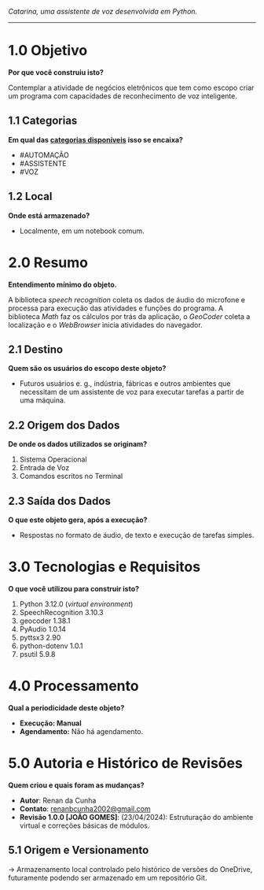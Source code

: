 
*Catarina, uma assistente de voz desenvolvida em Python.*

---

# 1.0 Objetivo

**Por que você construiu isto?**

Contemplar a atividade de negócios eletrônicos que tem como escopo criar um programa com capacidades de reconhecimento de voz inteligente.

## 1.1 Categorias

**Em qual das [categorias disponíveis](#) isso se encaixa?**

- #AUTOMAÇÃO
- #ASSISTENTE
- #VOZ

## 1.2 Local

**Onde está armazenado?**

- Localmente, em um notebook comum.

# 2.0 Resumo

**Entendimento mínimo do objeto.**

A biblioteca *speech recognition* coleta os dados de áudio do microfone e processa para execução das atividades e funções do programa. A biblioteca *Math* faz os cálculos por trás da aplicação, o *GeoCoder* coleta a localização e o *WebBrowser* inicia atividades do navegador.
## 2.1 Destino

**Quem são os usuários do escopo deste objeto?**

- Futuros usuários e. g., indústria, fábricas e outros ambientes que necessitam de um assistente de voz para executar tarefas a partir de uma máquina.

## 2.2 Origem dos Dados

**De onde os dados utilizados se originam?**

1. Sistema Operacional
2. Entrada de Voz
3. Comandos escritos no Terminal

## 2.3 Saída dos Dados

**O que este objeto gera, após a execução?**

- Respostas no formato de áudio, de texto e execução de tarefas simples.

# 3.0 Tecnologias e Requisitos

**O que você utilizou para construir isto?**

1. Python 3.12.0 (_virtual environment_)
2. SpeechRecognition 3.10.3
3. geocoder 1.38.1
4. PyAudio 1.0.14
5. pyttsx3 2.90
6. python-dotenv 1.0.1
7. psutil 5.9.8

# 4.0 Processamento

**Qual a periodicidade deste objeto?**

- **Execução: Manual**
- **Agendamento:** Não há agendamento.

# 5.0 Autoria e Histórico de Revisões

**Quem criou e quais foram as mudanças?**

- **Autor**: Renan da Cunha
- **Contato**: [renanbcunha2002@gmail.com](mailto:renanbcunha2002@gmail.com)
- **Revisão 1.0.0 [JOÃO GOMES]**: (23/04/2024): Estruturação do ambiente virtual e correções básicas de módulos.

## 5.1 Origem e Versionamento

→ Armazenamento local controlado pelo histórico de versões do OneDrive, futuramente podendo ser armazenado em um repositório Git.
